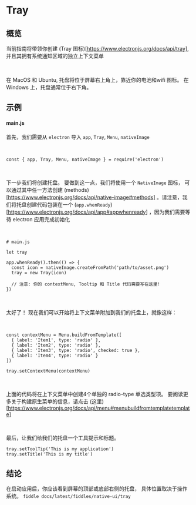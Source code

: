 # Tray

## 概览

当前指南将带领你创建 (Tray 图标)[https://www.electronjs.org/docs/api/tray], 并且其拥有系统通知区域的独立上下文菜单

<br>

在 MacOS 和 Ubuntu, 托盘将位于屏幕右上角上，靠近你的电池和wifi 图标。 在 Windows 上，托盘通常位于右下角。

## 示例

#### main.js

首先，我们需要从 `electron` 导入 `app`, `Tray`, `Menu`, `nativeImage`

<br>

```
const { app, Tray, Menu, nativeImage } = require('electron')
```

<br>

下一步我们将创建托盘。 要做到这一点，我们将使用一个 `NativeImage` 图标， 可以通过其中任一方法创建 (methods)[https://www.electronjs.org/docs/api/native-image#methods] 。请注意，我们将托盘创建代码包装在一个 (`app.whenReady`)[https://www.electronjs.org/docs/api/app#appwhenready] ，因为我们需要等待 electron 应用完成初始化

<br>

```
# main.js

let tray

app.whenReady().then(() => {
  const icon = nativeImage.createFromPath('path/to/asset.png')
  tray = new Tray(icon)

  // 注意: 你的 contextMenu, Tooltip 和 Title 代码需要写在这里!
})
```

<br>

太好了！ 现在我们可以开始将上下文菜单附加到我们的托盘上，就像这样：

<br>

```
const contextMenu = Menu.buildFromTemplate([
  { label: 'Item1', type: 'radio' },
  { label: 'Item2', type: 'radio' },
  { label: 'Item3', type: 'radio', checked: true },
  { label: 'Item4', type: 'radio' }
])

tray.setContextMenu(contextMenu)
```

<br>

上面的代码将在上下文菜单中创建4个单独的 radio-type 单选类型项。 要阅读更多关于构建原生菜单的信息，请点击 (这里)[https://www.electronjs.org/docs/api/menu#menubuildfromtemplatetemplate]

<br>

最后，让我们给我们的托盘一个工具提示和标题。

```
tray.setToolTip('This is my application')
tray.setTitle('This is my title')
```

## 结论

在启动应用后，你应该看到屏幕的顶部或底部右侧的托盘， 具体位置取决于操作系统。 `fiddle docs/latest/fiddles/native-ui/tray`
